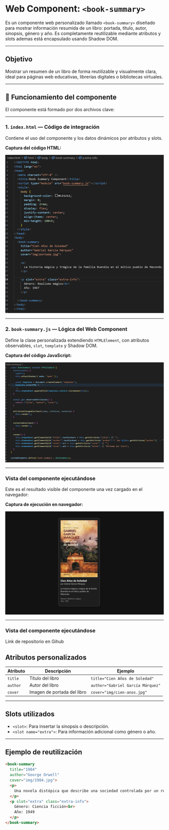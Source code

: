 # Web Component: `<book-summary>`

Es un componente web personalizado llamado `<book-summary>` diseñado para mostrar información resumida de un libro: portada, título, autor, sinopsis, género y año. Es completamente reutilizable mediante atributos y slots ademas está encapsulado usando Shadow DOM.

---

## Objetivo

Mostrar un resumen de un libro de forma reutilizable y visualmente clara, ideal para páginas web educativas, librerías digitales o bibliotecas virtuales.

---

## 🔧 Funcionamiento del componente

El componente está formado por dos archivos clave:

---

### 1. `index.html` — Código de integración

Contiene el uso del componente y los datos dinámicos por atributos y slots.

**Captura del código HTML:**

![Código HTML](capturas/html.jpg)

---

###  2. `book-summary.js` — Lógica del Web Component

Define la clase personalizada extendiendo `HTMLElement`, con atributos observables, `slot`, `template` y Shadow DOM.

**Captura del código JavaScript:**

![Código JS](capturas/js.jpg)

---

### Vista del componente ejecutándose

Este es el resultado visible del componente una vez cargado en el navegador:

**Captura de ejecución en navegador:**

![Ejecución del componente](capturas/ejecucion.jpg)

---
### Vista del componente ejecutándose

Link de repositorio en Gihub

## Atributos personalizados

| Atributo | Descripción                       | Ejemplo                               |
|----------|-----------------------------------|----------------------------------------|
| `title`  | Título del libro                  | `title="Cien Años de Soledad"`        |
| `author` | Autor del libro                   | `author="Gabriel García Márquez"`     |
| `cover`  | Imagen de portada del libro       | `cover="img/cien-anos.jpg"`           |

---

## Slots utilizados

- `<slot>`: Para insertar la sinopsis o descripción.
- `<slot name="extra">`: Para información adicional como género o año.

---

## Ejemplo de reutilización

```html
<book-summary 
  title="1984" 
  author="George Orwell" 
  cover="img/1984.jpg">
  <p>
    Una novela distópica que describe una sociedad controlada por un régimen totalitario.
  </p>
  <p slot="extra" class="extra-info">
    Género: Ciencia ficción<br>
    Año: 1949
  </p>
</book-summary>
